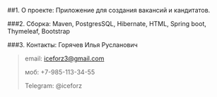 
##1. О проекте:
Приложение для создания вакансий и кандитатов.

###2. Сборка:
Maven, PostgresSQL, Hibernate, HTML, Spring boot, Thymeleaf, Bootstrap

###3. Контакты:
Горячев Илья Русланович
>email: iceforz3@gmail.com
>
>моб: +7-985-113-34-55
>
>Telegram: @iceforz
